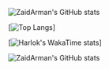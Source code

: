 ![ZaidArman's GitHub stats](https://github-readme-stats.vercel.app/api?username=ZaidArman&show_icons=true&count_private=true&include_all_commits=true&theme=radical)

[![Top Langs](https://github-readme-stats.vercel.app/api/top-langs/?username=ZaidArman&layout=compact)]

[![Harlok's WakaTime stats](https://github-readme-stats.vercel.app/api/wakatime?username=ZaidArman)]

![ZaidArman's GitHub stats](https://github-readme-stats.vercel.app/api?username=ZaidArman&show_icons=true&count_private=true&include_all_commits=true&theme=radical)
